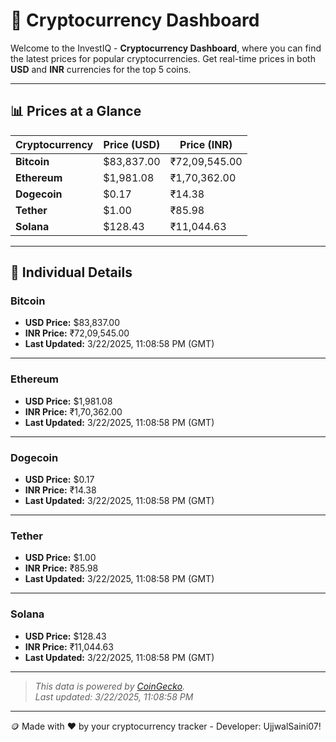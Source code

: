 
# 🚀 Cryptocurrency Dashboard

Welcome to the InvestIQ - **Cryptocurrency Dashboard**, where you can find the latest prices for popular cryptocurrencies. Get real-time prices in both **USD** and **INR** currencies for the top 5 coins.

---

## 📊 Prices at a Glance

| **Cryptocurrency** | **Price (USD)**       | **Price (INR)**        |
|---------------------|-----------------------|------------------------|
| **Bitcoin**   | $83,837.00 | ₹72,09,545.00 |
| **Ethereum**   | $1,981.08 | ₹1,70,362.00 |
| **Dogecoin**   | $0.17 | ₹14.38 |
| **Tether**   | $1.00 | ₹85.98 |
| **Solana**   | $128.43 | ₹11,044.63 |

---

## 📌 Individual Details

### Bitcoin

- **USD Price:** $83,837.00
- **INR Price:** ₹72,09,545.00
- **Last Updated:** 3/22/2025, 11:08:58 PM (GMT)
---


### Ethereum

- **USD Price:** $1,981.08
- **INR Price:** ₹1,70,362.00
- **Last Updated:** 3/22/2025, 11:08:58 PM (GMT)
---


### Dogecoin

- **USD Price:** $0.17
- **INR Price:** ₹14.38
- **Last Updated:** 3/22/2025, 11:08:58 PM (GMT)
---


### Tether

- **USD Price:** $1.00
- **INR Price:** ₹85.98
- **Last Updated:** 3/22/2025, 11:08:58 PM (GMT)
---


### Solana

- **USD Price:** $128.43
- **INR Price:** ₹11,044.63
- **Last Updated:** 3/22/2025, 11:08:58 PM (GMT)
---


> _This data is powered by [CoinGecko](https://www.coingecko.com)._  
> _Last updated: 3/22/2025, 11:08:58 PM_  

---
🪙 Made with ❤️ by your cryptocurrency tracker - Developer: UjjwalSaini07!
